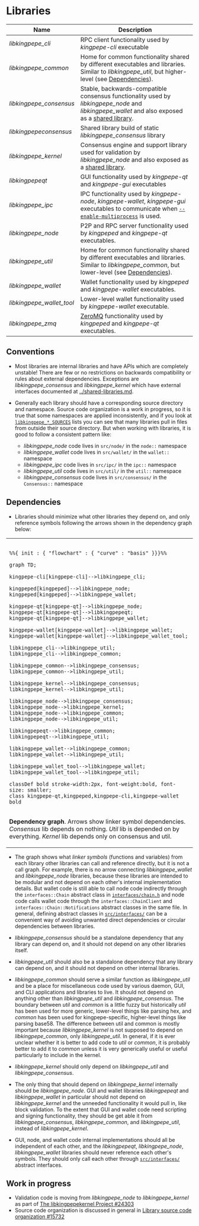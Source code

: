 # Libraries

| Name                     | Description |
|--------------------------|-------------|
| *libkingpepe_cli*         | RPC client functionality used by *kingpepe-cli* executable |
| *libkingpepe_common*      | Home for common functionality shared by different executables and libraries. Similar to *libkingpepe_util*, but higher-level (see [Dependencies](#dependencies)). |
| *libkingpepe_consensus*   | Stable, backwards-compatible consensus functionality used by *libkingpepe_node* and *libkingpepe_wallet* and also exposed as a [shared library](../shared-libraries.md). |
| *libkingpepeconsensus*    | Shared library build of static *libkingpepe_consensus* library |
| *libkingpepe_kernel*      | Consensus engine and support library used for validation by *libkingpepe_node* and also exposed as a [shared library](../shared-libraries.md). |
| *libkingpepeqt*           | GUI functionality used by *kingpepe-qt* and *kingpepe-gui* executables |
| *libkingpepe_ipc*         | IPC functionality used by *kingpepe-node*, *kingpepe-wallet*, *kingpepe-gui* executables to communicate when [`--enable-multiprocess`](multiprocess.md) is used. |
| *libkingpepe_node*        | P2P and RPC server functionality used by *kingpeped* and *kingpepe-qt* executables. |
| *libkingpepe_util*        | Home for common functionality shared by different executables and libraries. Similar to *libkingpepe_common*, but lower-level (see [Dependencies](#dependencies)). |
| *libkingpepe_wallet*      | Wallet functionality used by *kingpeped* and *kingpepe-wallet* executables. |
| *libkingpepe_wallet_tool* | Lower-level wallet functionality used by *kingpepe-wallet* executable. |
| *libkingpepe_zmq*         | [ZeroMQ](../zmq.md) functionality used by *kingpeped* and *kingpepe-qt* executables. |

## Conventions

- Most libraries are internal libraries and have APIs which are completely unstable! There are few or no restrictions on backwards compatibility or rules about external dependencies. Exceptions are *libkingpepe_consensus* and *libkingpepe_kernel* which have external interfaces documented at [../shared-libraries.md](../shared-libraries.md).

- Generally each library should have a corresponding source directory and namespace. Source code organization is a work in progress, so it is true that some namespaces are applied inconsistently, and if you look at [`libkingpepe_*_SOURCES`](../../src/Makefile.am) lists you can see that many libraries pull in files from outside their source directory. But when working with libraries, it is good to follow a consistent pattern like:

  - *libkingpepe_node* code lives in `src/node/` in the `node::` namespace
  - *libkingpepe_wallet* code lives in `src/wallet/` in the `wallet::` namespace
  - *libkingpepe_ipc* code lives in `src/ipc/` in the `ipc::` namespace
  - *libkingpepe_util* code lives in `src/util/` in the `util::` namespace
  - *libkingpepe_consensus* code lives in `src/consensus/` in the `Consensus::` namespace

## Dependencies

- Libraries should minimize what other libraries they depend on, and only reference symbols following the arrows shown in the dependency graph below:

<table><tr><td>

```mermaid

%%{ init : { "flowchart" : { "curve" : "basis" }}}%%

graph TD;

kingpepe-cli[kingpepe-cli]-->libkingpepe_cli;

kingpeped[kingpeped]-->libkingpepe_node;
kingpeped[kingpeped]-->libkingpepe_wallet;

kingpepe-qt[kingpepe-qt]-->libkingpepe_node;
kingpepe-qt[kingpepe-qt]-->libkingpepeqt;
kingpepe-qt[kingpepe-qt]-->libkingpepe_wallet;

kingpepe-wallet[kingpepe-wallet]-->libkingpepe_wallet;
kingpepe-wallet[kingpepe-wallet]-->libkingpepe_wallet_tool;

libkingpepe_cli-->libkingpepe_util;
libkingpepe_cli-->libkingpepe_common;

libkingpepe_common-->libkingpepe_consensus;
libkingpepe_common-->libkingpepe_util;

libkingpepe_kernel-->libkingpepe_consensus;
libkingpepe_kernel-->libkingpepe_util;

libkingpepe_node-->libkingpepe_consensus;
libkingpepe_node-->libkingpepe_kernel;
libkingpepe_node-->libkingpepe_common;
libkingpepe_node-->libkingpepe_util;

libkingpepeqt-->libkingpepe_common;
libkingpepeqt-->libkingpepe_util;

libkingpepe_wallet-->libkingpepe_common;
libkingpepe_wallet-->libkingpepe_util;

libkingpepe_wallet_tool-->libkingpepe_wallet;
libkingpepe_wallet_tool-->libkingpepe_util;

classDef bold stroke-width:2px, font-weight:bold, font-size: smaller;
class kingpepe-qt,kingpeped,kingpepe-cli,kingpepe-wallet bold
```
</td></tr><tr><td>

**Dependency graph**. Arrows show linker symbol dependencies. *Consensus* lib depends on nothing. *Util* lib is depended on by everything. *Kernel* lib depends only on consensus and util.

</td></tr></table>

- The graph shows what _linker symbols_ (functions and variables) from each library other libraries can call and reference directly, but it is not a call graph. For example, there is no arrow connecting *libkingpepe_wallet* and *libkingpepe_node* libraries, because these libraries are intended to be modular and not depend on each other's internal implementation details. But wallet code is still able to call node code indirectly through the `interfaces::Chain` abstract class in [`interfaces/chain.h`](../../src/interfaces/chain.h) and node code calls wallet code through the `interfaces::ChainClient` and `interfaces::Chain::Notifications` abstract classes in the same file. In general, defining abstract classes in [`src/interfaces/`](../../src/interfaces/) can be a convenient way of avoiding unwanted direct dependencies or circular dependencies between libraries.

- *libkingpepe_consensus* should be a standalone dependency that any library can depend on, and it should not depend on any other libraries itself.

- *libkingpepe_util* should also be a standalone dependency that any library can depend on, and it should not depend on other internal libraries.

- *libkingpepe_common* should serve a similar function as *libkingpepe_util* and be a place for miscellaneous code used by various daemon, GUI, and CLI applications and libraries to live. It should not depend on anything other than *libkingpepe_util* and *libkingpepe_consensus*. The boundary between _util_ and _common_ is a little fuzzy but historically _util_ has been used for more generic, lower-level things like parsing hex, and _common_ has been used for kingpepe-specific, higher-level things like parsing base58. The difference between util and common is mostly important because *libkingpepe_kernel* is not supposed to depend on *libkingpepe_common*, only *libkingpepe_util*. In general, if it is ever unclear whether it is better to add code to *util* or *common*, it is probably better to add it to *common* unless it is very generically useful or useful particularly to include in the kernel.


- *libkingpepe_kernel* should only depend on *libkingpepe_util* and *libkingpepe_consensus*.

- The only thing that should depend on *libkingpepe_kernel* internally should be *libkingpepe_node*. GUI and wallet libraries *libkingpepeqt* and *libkingpepe_wallet* in particular should not depend on *libkingpepe_kernel* and the unneeded functionality it would pull in, like block validation. To the extent that GUI and wallet code need scripting and signing functionality, they should be get able it from *libkingpepe_consensus*, *libkingpepe_common*, and *libkingpepe_util*, instead of *libkingpepe_kernel*.

- GUI, node, and wallet code internal implementations should all be independent of each other, and the *libkingpepeqt*, *libkingpepe_node*, *libkingpepe_wallet* libraries should never reference each other's symbols. They should only call each other through [`src/interfaces/`](`../../src/interfaces/`) abstract interfaces.

## Work in progress

- Validation code is moving from *libkingpepe_node* to *libkingpepe_kernel* as part of [The libkingpepekernel Project #24303](https://github.com/kingpepe/kingpepe/issues/24303)
- Source code organization is discussed in general in [Library source code organization #15732](https://github.com/kingpepe/kingpepe/issues/15732)
